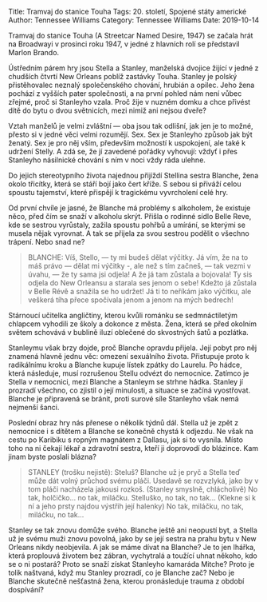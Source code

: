Title: Tramvaj do stanice Touha
Tags: 20. století, Spojené státy americké
Author: Tennessee Williams
Category: Tennessee Williams
Date: 2019-10-14

Tramvaj do stanice Touha (A Streetcar Named Desire, 1947) se začala hrát na Broadwayi v prosinci roku 1947, v jedné z hlavních rolí se představil Marlon Brando.

Ústředním párem hry jsou Stella a Stanley, manželská dvojice žijící v jedné z chudších čtvrtí New Orleans poblíž zastávky Touha. Stanley je polský přistěhovalec neznalý společenského chování, hrubián a opilec. Jeho žena pochází z vyšších pater společnosti, a na první pohled nám není vůbec zřejmé, proč si Stanleyho vzala. Proč žije v nuzném domku a chce přivést dítě do bytu o dvou světnicích, mezi nimiž ani nejsou dveře?

Vztah manželů je velmi zvláštní — oba jsou tak odlišní, jak jen je to možné, přesto si v jedné věci velmi rozumějí. Sex. Sex je Stanleyho způsob jak být ženatý. Sex je pro něj vším, především možností k uspokojení, ale také k udržení Stelly. A zdá se, že jí zavedené pořádky vyhovují: vždyť i přes Stanleyho násilnické chování s ním v noci vždy ráda ulehne.

Do jejich stereotypního života najednou přijíždí Stellina sestra Blanche, žena okolo třicítky, která se stáří bojí jako čert kříže. S sebou si přiváží celou spoustu tajemství, které přispějí k tragickému vyvrcholení celé hry.

Od první chvíle je jasné, že Blanche má problémy s alkoholem, že existuje něco, před čím se snaží v alkoholu skrýt. Přišla o rodinné sídlo Belle Reve, kde se sestrou vyrůstaly, zažila spoustu pohřbů a umírání, se kterými se musela nějak vyrovnat. A tak se přijela za svou sestrou podělit o všechno trápení. Nebo snad ne?


> BLANCHE: Víš, Stello, — ty mi budeš dělat výčitky. Já vím, že na to máš právo — dělat mi výčitky -, ale než s tím začneš, — tak vezmi v úvahu, — že ty sama jsi odjela! A že já tam zůstala a bojovala! Ty sis odjela do New Orleansu a starala ses jenom o sebe! Kdežto já zůstala v Belle Révě a snažila se ho udržet! Já ti to neříkám jako výčitku, ale veškerá tíha přece spočívala jenom a jenom na mých bedrech!

Stárnoucí učitelka angličtiny, kterou kvůli románku se sedmnáctiletým chlapcem vyhodili ze školy a dokonce z města. Žena, která se před okolním světem schovává v bublině iluzí oblečené do skvostných šatů a pozlátka.

Stanleymu však brzy dojde, proč Blanche opravdu přijela. Její pobyt pro něj znamená hlavně jednu věc: omezení sexuálního života. Přistupuje proto k radikálnímu kroku a Blanche kupuje lístek zpátky do Laurelu. Po hádce, která následuje, musí rozrušenou Stellu odvézt do nemocnice.
Zatímco je Stella v nemocnici, mezi Blanche a Stanleym se strhne hádka. Stanley jí prozradí všechno, co zjistil o její minulosti, a situace se začíná vyostřovat. Blanche je připravená se bránit, proti surové síle Stanleyho však nemá nejmenší šanci.

Poslední obraz hry nás přenese o několik týdnů dál. Stella už je zpět z nemocnice i s dítětem a Blanche se konečně chystá k odjezdu. Ne však na cestu po Karibiku s ropným magnátem z Dallasu, jak si to vysnila. Místo toho na ni čekají lékař a zdravotní sestra, kteří ji doprovodí do blázince. Kam jinam byste poslali blázna?


> STANLEY (trošku nejistě): Steluš? Blanche už je pryč a Stella teď může dát volný průchod svému pláči. Usedavě se rozvzlyká, jako by v tom pláči nacházela jakousi rozkoš. (Stanley smyslně, chlácholivě) No tak, holčičko… no tak, miláčku. Stelluško, no tak, no tak… (Klekne si k ní a jeho prsty najdou výstřih její halenky) No tak, miláčku, no tak, miláčku, no tak…

Stanley se tak znovu domůže svého. Blanche ještě ani neopustí byt, a Stella už je svému muži znovu povolná, jako by se její sestra na prahu bytu v New Orleans nikdy neobjevila. A jak se máme dívat na Blanche? Je to jen lhářka, která proplouvá životem bez zábran, vychytralá a toužící uhnat někoho, kdo se o ni postará? Proto se snaží získat Stanleyho kamaráda Mitche? Proto je tolik naštvaná, když mu Stanley prozradí, co je Blanche zač? Nebo je Blanche skutečně nešťastná žena, kterou pronásleduje trauma z období dospívání?

